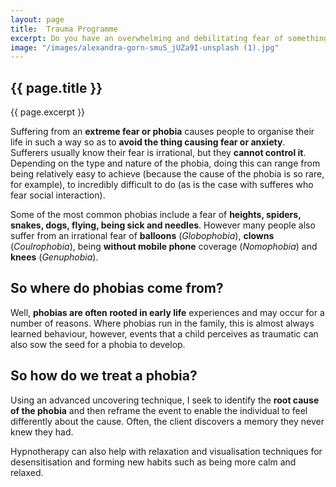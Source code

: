 ```yaml
---
layout: page
title:  Trauma Programme
excerpt: Do you have an overwhelming and debilitating fear of something? An object or place or situation, perhaps? Do you avoid taking foreign holidays because you hate flying? Do you experience palpitations when you see a balloon, clown or dog? Do you find you can't eat or speak in front of others? Would you describe yourself as 'terrified' of the dentist? If so, then you are not alone; it is estimated there are around 10 million such suffers in the UK alone.
image: "/images/alexandra-gorn-smuS_jUZa9I-unsplash (1).jpg"
---
```

## {{ page.title }}

{{ page.excerpt }}

Suffering from an **extreme fear or phobia** causes people to organise their life in such a way so as to **avoid the thing causing fear or anxiety**.  Sufferers usually know their fear is irrational, but they **cannot control it**. Depending on the type and nature of the phobia, doing this can range from being relatively easy to achieve (because the cause of the phobia is so rare, for example), to incredibly difficult to do (as is the case with sufferes who fear social interaction).

Some of the most common phobias include a fear of **heights, spiders, snakes, dogs, flying, being sick and needles**. However many people also suffer from an irrational fear of **balloons** (*Globophobia*), **clowns** (*Coulrophobia*), being **without mobile phone** coverage (*Nomophobia*) and **knees** (*Genuphobia*).

## So where do phobias come from?

Well, **phobias are often rooted in early life** experiences and may occur for a number of reasons. Where phobias run in the family, this is almost always learned behaviour, however, events that a child perceives as traumatic can also sow the seed for a phobia to develop.

## So how do we treat a phobia?

Using an advanced uncovering technique, I seek to identify the **root cause of the phobia** and then reframe the event to enable the individual to feel differently about the cause. Often, the client discovers a memory they never knew they had.

Hypnotherapy can also help with relaxation and visualisation techniques for desensitisation and forming new habits such as being more calm and relaxed.
